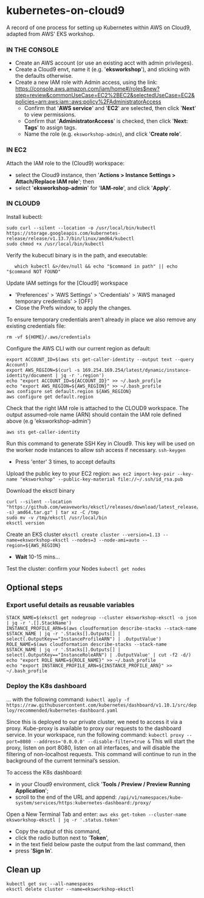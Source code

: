 # kubernetes-on-cloud9
A record of one process for setting up Kubernetes within AWS on Cloud9, adapted from AWS' EKS workshop.

### IN THE CONSOLE ###

- Create an AWS account (or use an existing acct with admin privileges).
- Create a Cloud9 envt, name it (e.g. '**eksworkshop**'), and sticking with the defaults otherwise.
- Create a new IAM role with Admin access, using the link: 
https://console.aws.amazon.com/iam/home#/roles$new?step=review&commonUseCase=EC2%2BEC2&selectedUseCase=EC2&policies=arn:aws:iam::aws:policy%2FAdministratorAccess
  - Confirm that '**AWS service**' and '**EC2**' are selected, then click '**Next**' to view permissions.
  - Confirm that '**AdministratorAccess**' is checked, then click '**Next: Tags**' to assign tags.
  - Name the role (e.g. `eksworkshop-admin`), and click '**Create role**'.

### IN EC2 ###

Attach the IAM role to the (Cloud9) workspace:
- select the Cloud9 instance, then '**Actions > Instance Settings > Attach/Replace IAM role**'; then
- select  '**eksworkshop-admin**' for '**IAM-role**', and click '**Apply**'.

### IN CLOUD9 ###

Install kubectl:
```
sudo curl --silent --location -o /usr/local/bin/kubectl https://storage.googleapis.com/kubernetes-release/release/v1.13.7/bin/linux/amd64/kubectl
sudo chmod +x /usr/local/bin/kubectl
``` 

Verify the kubecutl binary is in the path, and executable:
```
   which kubectl &>/dev/null && echo "$command in path" || echo "$command NOT FOUND"
```

Update IAM settings for the [Cloud9] workspace
- 'Preferences' > 'AWS Settings' > 'Credentials' > 'AWS managed temporary credentials' > [OFF]
- Close the Prefs window, to apply the changes.

To ensure temporary credentials aren’t already in place we also remove any existing credentials file:
```
rm -vf ${HOME}/.aws/credentials
```

Configure the AWS CLI with our current region as default:
```
export ACCOUNT_ID=$(aws sts get-caller-identity --output text --query Account)
export AWS_REGION=$(curl -s 169.254.169.254/latest/dynamic/instance-identity/document | jq -r '.region')
echo "export ACCOUNT_ID=${ACCOUNT_ID}" >> ~/.bash_profile
echo "export AWS_REGION=${AWS_REGION}" >> ~/.bash_profile
aws configure set default.region ${AWS_REGION}
aws configure get default.region
```

Check that the right IAM role is attached to the CLOUD9 workspace. The output assumed-role name (ARN) should contain the IAM role defined above (e.g 'eksworkshop-admin')
```
aws sts get-caller-identity
```

Run this command to generate SSH Key in Cloud9. This key will be used on the worker node instances to allow ssh access if necessary.
```ssh-keygen```
- Press 'enter' 3 times, to accept defaults

Upload the public key to your EC2 region:
```aws ec2 import-key-pair --key-name "eksworkshop" --public-key-material file://~/.ssh/id_rsa.pub```

Download the eksctl binary
```
curl --silent --location "https://github.com/weaveworks/eksctl/releases/download/latest_release/eksctl_$(uname -s)_amd64.tar.gz" | tar xz -C /tmp
sudo mv -v /tmp/eksctl /usr/local/bin
eksctl version
```

Create an EKS cluster
```eksctl create cluster --version=1.13 --name=eksworkshop-eksctl --nodes=3 --node-ami=auto --region=${AWS_REGION}```
-  **Wait** 10-15 mins...

Test the cluster: confirm your Nodes
```kubectl get nodes```

## Optional steps ##

### Export useful details as reusable variables ###
```
STACK_NAME=$(eksctl get nodegroup --cluster eksworkshop-eksctl -o json | jq -r '.[].StackName')
INSTANCE_PROFILE_ARN=$(aws cloudformation describe-stacks --stack-name $STACK_NAME | jq -r '.Stacks[].Outputs[] | select(.OutputKey=="InstanceProfileARN") | .OutputValue')
ROLE_NAME=$(aws cloudformation describe-stacks --stack-name $STACK_NAME | jq -r '.Stacks[].Outputs[] | select(.OutputKey=="InstanceRoleARN") | .OutputValue' | cut -f2 -d/)
echo "export ROLE_NAME=${ROLE_NAME}" >> ~/.bash_profile
echo "export INSTANCE_PROFILE_ARN=${INSTANCE_PROFILE_ARN}" >> ~/.bash_profile
```

### Deploy the K8s dashboard ###

... with the following command:
```kubectl apply -f https://raw.githubusercontent.com/kubernetes/dashboard/v1.10.1/src/deploy/recommended/kubernetes-dashboard.yaml```

Since this is deployed to our private cluster, we need to access it via a proxy. 
Kube-proxy is available to proxy our requests to the dashboard service. In your workspace, run the following command:
```kubectl proxy --port=8080 --address='0.0.0.0' --disable-filter=true &```
This will start the proxy, listen on port 8080, listen on all interfaces, and will disable the filtering of non-localhost requests.
This command will continue to run in the background of the current terminal’s session.

To access the K8s dashboard: 
- in your Cloud9 environment, click '**Tools / Preview / Preview Running Application**';
- scroll to the end of the URL and append: 
```/api/v1/namespaces/kube-system/services/https:kubernetes-dashboard:/proxy/```

Open a New Terminal Tab and enter:
```aws eks get-token --cluster-name eksworkshop-eksctl | jq -r '.status.token'```

- Copy the output of this command,
- click the radio button next to '**Token**', 
- in the text field below paste the output from the last command, then
- press '**Sign In**'.

## Clean up ##
```
kubectl get svc --all-namespaces
eksctl delete cluster --name=eksworkshop-eksctl
```
